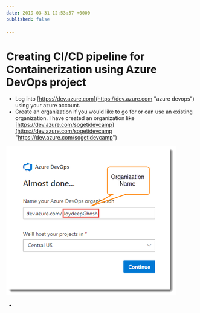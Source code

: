 ```yaml
---
date: 2019-03-31 12:53:57 +0000
published: false

---
```

# Creating CI/CD pipeline for Containerization using Azure DevOps project

* Log into [https://dev.azure.com](https://dev.azure.com "azure devops") using your azure account.
* Create an organization if you would like to go for or can use an existing organization. I have created an organization like [https://dev.azure.com/sogetidevcamp](https://dev.azure.com/sogetidevcamp "https://dev.azure.com/sogetidevcamp")

![](/uploads/cn_az_devops_organization.png)

* 